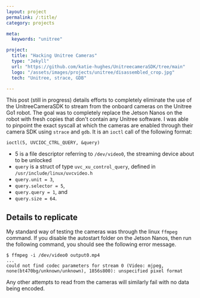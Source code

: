 ```yaml
---
layout: project
permalink: /:title/
category: projects

meta:
  keywords: "unitree"

project:
  title: "Hacking Unitree Cameras"
  type: "Jekyll"
  url: "https://github.com/katie-hughes/UnitreecameraSDK/tree/main"
  logo: "/assets/images/projects/unitree/disassembled_crop.jpg"
  tech: "Unitree, strace, GDB"

---
```


This post (still in progress) details efforts to completely eliminate the use of the UnitreeCameraSDK to stream from the onboard cameras on the Unitree Go1 robot. The goal was to completely replace the Jetson Nanos on the robot with fresh copies that don't contain any Unitree software. I was able to pinpoint the exact syscall at which the cameras are enabled through their camera SDK using `strace` and `gdb`. It is an `ioctl` call of the following format:
```
ioctl(5, UVCIOC_CTRL_QUERY, &query)
```
*  5 is a file descriptor referring to `/dev/video0`, the streaming device about to be unlocked
*  `query` is a struct of type `uvc_xu_control_query`, defined in `/usr/include/linux/uvcvideo.h`
*  `query.unit = 3`,
*  `query.selector = 5`,
*  `query.query = 1`, and
*  `query.size = 64`.

## Details to replicate
My standard way of testing the cameras was through the linux `ffmpeg` command. If you disable the autostart folder on the Jetson Nanos, then run the following command, you should see the following error message.
```
$ ffmpeg -i /dev/video0 output0.mp4
...
could not find codec parameters for stream 0 (Video: mjpeg, none(bt470bg/unknown/unknown), 1856s800): unspecified pixel format
```
Any other attempts to read from the cameras will similarly fail with no data being encoded.

<br>


<br><br>


